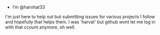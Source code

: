 - I’m @harvhat33

 I'm just here to help out but submitting issues for various projects I follow and hopefully that helps them. 
 I was 'harvat' but github wont let me log in with that ccount anymore, oh well.

<!---
harvhat33/harvhat33 is a ✨ special ✨ repository because its `README.md` (this file) appears on your GitHub profile.
You can click the Preview link to take a look at your changes.
--->
